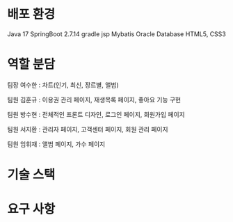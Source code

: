 # 배포 환경

Java 17
SpringBoot 2.7.14
gradle
jsp
Mybatis
Oracle Database
HTML5, CSS3

# 역할 분담
팀장 여수한 : 차트(인기, 최신, 장르별, 앨범)

팀원 김훈규 : 이용권 관리 페이지, 재생목록 페이지, 좋아요 기능 구현

팀원 방수현 : 전체적인 프론트 디자인, 로그인 페이지, 회원가입 페이지

팀원 서지환 : 관리자 페이지, 고객센터 페이지, 회원 관리 페이지

팀원 임휘재 : 앨범 페이지, 가수 페이지

# 기술 스택

# 요구 사항

